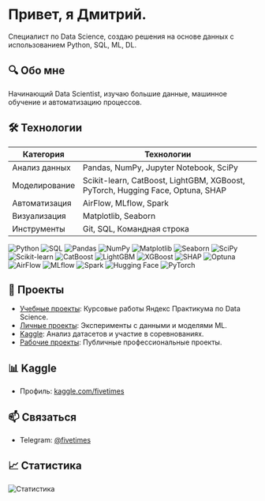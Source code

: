 # Привет, я Дмитрий.

Специалист по Data Science, создаю решения на основе данных с использованием Python, SQL, ML, DL.

## 🔍 Обо мне
Начинающий Data Scientist, изучаю большие данные, машинное обучение и автоматизацию процессов. 

## 🛠 Технологии
| Категория | Технологии |
|-----------|------------|
| Анализ данных | Pandas, NumPy, Jupyter Notebook, SciPy |
| Моделирование | Scikit-learn, CatBoost, LightGBM, XGBoost, PyTorch, Hugging Face, Optuna, SHAP |
| Автоматизация | AirFlow, MLflow, Spark |
| Визуализация | Matplotlib, Seaborn |
| Инструменты | Git, SQL, Командная строка |

![Python](https://img.shields.io/badge/Python-3776AB?logo=python&logoColor=white)
![SQL](https://img.shields.io/badge/SQL-4479A1?logo=postgresql&logoColor=white)
![Pandas](https://img.shields.io/badge/Pandas-150458?logo=pandas&logoColor=white)
![NumPy](https://img.shields.io/badge/NumPy-013243?logo=numpy&logoColor=white)
![Matplotlib](https://img.shields.io/badge/Matplotlib-11557C?logo=python&logoColor=white)
![Seaborn](https://img.shields.io/badge/Seaborn-0C4B33?logo=python&logoColor=white)
![SciPy](https://img.shields.io/badge/SciPy-8CAAE6?logo=scipy&logoColor=white)
![Scikit-learn](https://img.shields.io/badge/Scikit--learn-F7931E?logo=scikit-learn&logoColor=white)
![CatBoost](https://img.shields.io/badge/CatBoost-FF6F61?logo=catboost&logoColor=white)
![LightGBM](https://img.shields.io/badge/LightGBM-008000?logo=lightgbm&logoColor=white)
![XGBoost](https://img.shields.io/badge/XGBoost-FF6F61?logo=xgboost&logoColor=white)
![SHAP](https://img.shields.io/badge/SHAP-4B0082?logo=python&logoColor=white)
![Optuna](https://img.shields.io/badge/Optuna-FFA500?logo=python&logoColor=white)
![AirFlow](https://img.shields.io/badge/AirFlow-017CEE?logo=apache-airflow&logoColor=white)
![MLflow](https://img.shields.io/badge/MLflow-0194D2?logo=mlflow&logoColor=white)
![Spark](https://img.shields.io/badge/Spark-E25A1C?logo=apache-spark&logoColor=white)
![Hugging Face](https://img.shields.io/badge/Hugging%20Face-F9AB00?logo=huggingface&logoColor=white)
![PyTorch](https://img.shields.io/badge/PyTorch-EE4C2C?logo=pytorch&logoColor=white)

## 📂 Проекты
- [Учебные проекты](https://github.com/legonc/Study-Projects): Курсовые работы Яндекс Практикума по Data Science.
- [Личные проекты](https://github.com/legonc/Pet-Projects): Эксперименты с данными и моделями ML.
- [Kaggle](https://github.com/legonc/Kaggle-Projects): Анализ датасетов и участие в соревнованиях.
- [Рабочие проекты](https://github.com/legonc/Work-Projects): Публичные профессиональные проекты.

## 📊 Kaggle
- Профиль: [kaggle.com/fivetimes](https://kaggle.com/legonc)

## 📫 Связаться
- Telegram: [@fivetimes](https://t.me/fivetimes)

## 📈 Статистика
![Статистика](https://github-readme-stats.vercel.app/api?username=legonc&show_icons=true&theme=minimal)
